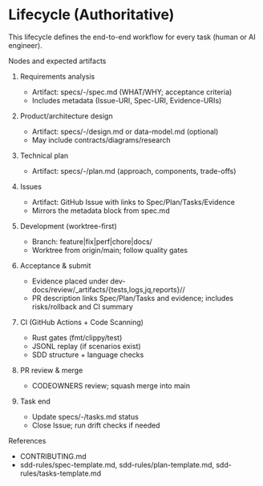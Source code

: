 # Lifecycle (Authoritative)

This lifecycle defines the end-to-end workflow for every task (human or AI engineer).

Nodes and expected artifacts

1) Requirements analysis
   - Artifact: specs/<NNN>-<slug>/spec.md (WHAT/WHY; acceptance criteria)
   - Includes metadata (Issue-URI, Spec-URI, Evidence-URIs)

2) Product/architecture design
   - Artifact: specs/<NNN>-<slug>/design.md or data-model.md (optional)
   - May include contracts/diagrams/research

3) Technical plan
   - Artifact: specs/<NNN>-<slug>/plan.md (approach, components, trade-offs)

4) Issues
   - Artifact: GitHub Issue with links to Spec/Plan/Tasks/Evidence
   - Mirrors the metadata block from spec.md

5) Development (worktree-first)
   - Branch: feature|fix|perf|chore|docs/<kebab-slug>
   - Worktree from origin/main; follow quality gates

6) Acceptance & submit
   - Evidence placed under dev-docs/review/_artifacts/{tests,logs,jq,reports}/<task>/
   - PR description links Spec/Plan/Tasks and evidence; includes risks/rollback and CI summary

7) CI (GitHub Actions + Code Scanning)
   - Rust gates (fmt/clippy/test)
   - JSONL replay (if scenarios exist)
   - SDD structure + language checks

8) PR review & merge
   - CODEOWNERS review; squash merge into main

9) Task end
   - Update specs/<NNN>-<slug>/tasks.md status
   - Close Issue; run drift checks if needed

References

- CONTRIBUTING.md
- sdd-rules/spec-template.md, sdd-rules/plan-template.md, sdd-rules/tasks-template.md
